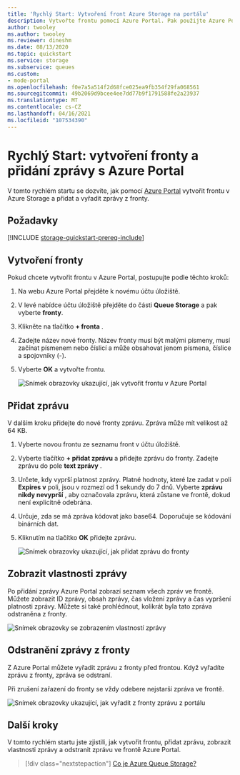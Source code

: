 ```yaml
---
title: 'Rychlý Start: Vytvoření front Azure Storage na portálu'
description: Vytvořte frontu pomocí Azure Portal. Pak použijte Azure Portal k přidání zprávy, zobrazení vlastností zprávy a vyřazení zprávy do fronty.
author: twooley
ms.author: twooley
ms.reviewer: dineshm
ms.date: 08/13/2020
ms.topic: quickstart
ms.service: storage
ms.subservice: queues
ms.custom:
- mode-portal
ms.openlocfilehash: f0e7a5a514f2d68fce025ea9fb354f29fa068561
ms.sourcegitcommit: 49b2069d9bcee4ee7dd77b9f1791588fe2a23937
ms.translationtype: MT
ms.contentlocale: cs-CZ
ms.lasthandoff: 04/16/2021
ms.locfileid: "107534390"
---
```

# <a name="quickstart-create-a-queue-and-add-a-message-with-the-azure-portal"></a>Rychlý Start: vytvoření fronty a přidání zprávy s Azure Portal

V tomto rychlém startu se dozvíte, jak pomocí [Azure Portal](https://portal.azure.com/) vytvořit frontu v Azure Storage a přidat a vyřadit zprávy z fronty.

## <a name="prerequisites"></a>Požadavky

[!INCLUDE [storage-quickstart-prereq-include](../../../includes/storage-quickstart-prereq-include.md)]

## <a name="create-a-queue"></a>Vytvoření fronty

Pokud chcete vytvořit frontu v Azure Portal, postupujte podle těchto kroků:

1. Na webu Azure Portal přejděte k novému účtu úložiště.
2. V levé nabídce účtu úložiště přejděte do části **Queue Storage** a pak vyberte **fronty**.
3. Klikněte na tlačítko **+ fronta** .
4. Zadejte název nové fronty. Název fronty musí být malými písmeny, musí začínat písmenem nebo číslicí a může obsahovat jenom písmena, číslice a spojovníky (-).
6. Vyberte **OK** a vytvořte frontu.

    ![Snímek obrazovky ukazující, jak vytvořit frontu v Azure Portal](media/storage-quickstart-queues-portal/create-queue.png)

## <a name="add-a-message"></a>Přidat zprávu

V dalším kroku přidejte do nové fronty zprávu. Zpráva může mít velikost až 64 KB.

1. Vyberte novou frontu ze seznamu front v účtu úložiště.
1. Vyberte tlačítko **+ přidat zprávu** a přidejte zprávu do fronty. Zadejte zprávu do pole **text zprávy** .
1. Určete, kdy vyprší platnost zprávy. Platné hodnoty, které lze zadat v poli **Expires v** poli, jsou v rozmezí od 1 sekundy do 7 dnů. Vyberte **zprávu nikdy nevyprší** , aby označovala zprávu, která zůstane ve frontě, dokud není explicitně odebrána.
1. Určuje, zda se má zpráva kódovat jako base64. Doporučuje se kódování binárních dat.
1. Kliknutím na tlačítko **OK** přidejte zprávu.

    ![Snímek obrazovky ukazující, jak přidat zprávu do fronty](media/storage-quickstart-queues-portal/add-message.png)

## <a name="view-message-properties"></a>Zobrazit vlastnosti zprávy

Po přidání zprávy Azure Portal zobrazí seznam všech zpráv ve frontě. Můžete zobrazit ID zprávy, obsah zprávy, čas vložení zprávy a čas vypršení platnosti zprávy. Můžete si také prohlédnout, kolikrát byla tato zpráva odstraněna z fronty.

![Snímek obrazovky se zobrazením vlastností zprávy](media/storage-quickstart-queues-portal/view-message-properties.png)

## <a name="dequeue-a-message"></a>Odstranění zprávy z fronty

Z Azure Portal můžete vyřadit zprávu z fronty před frontou. Když vyřadíte zprávu z fronty, zpráva se odstraní.

Při zrušení zařazení do fronty se vždy odebere nejstarší zpráva ve frontě.

![Snímek obrazovky ukazující, jak vyřadit z fronty zprávu z portálu](media/storage-quickstart-queues-portal/dequeue-message.png)

## <a name="next-steps"></a>Další kroky

V tomto rychlém startu jste zjistili, jak vytvořit frontu, přidat zprávu, zobrazit vlastnosti zprávy a odstranit zprávu ve frontě Azure Portal.

> [!div class="nextstepaction"]
> [Co je Azure Queue Storage?](storage-queues-introduction.md)
